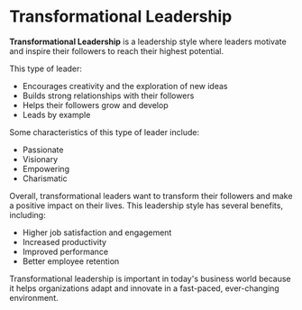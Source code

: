 # Transformational Leadership

**Transformational Leadership** is a leadership style where leaders motivate and inspire their followers to reach their highest potential. 

This type of leader:

- Encourages creativity and the exploration of new ideas
- Builds strong relationships with their followers 
- Helps their followers grow and develop 
- Leads by example 

Some characteristics of this type of leader include:

- Passionate 
- Visionary 
- Empowering 
- Charismatic 

Overall, transformational leaders want to transform their followers and make a positive impact on their lives. This leadership style has several benefits, including:

- Higher job satisfaction and engagement 
- Increased productivity 
- Improved performance 
- Better employee retention 

Transformational leadership is important in today's business world because it helps organizations adapt and innovate in a fast-paced, ever-changing environment.

